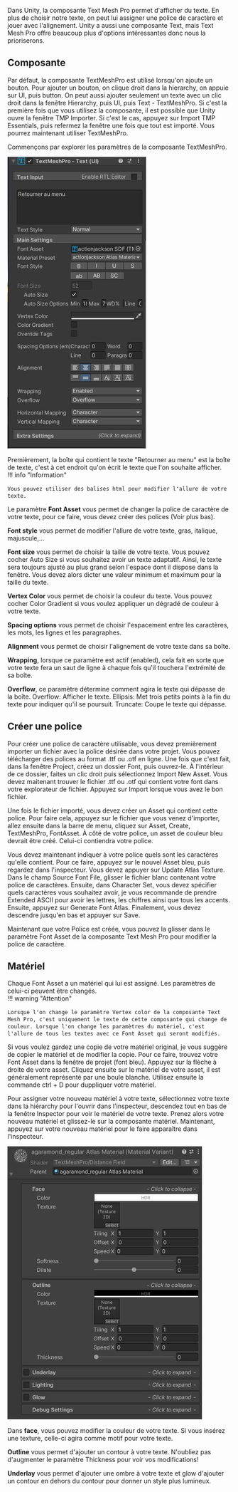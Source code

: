 Dans Unity, la composante Text Mesh Pro permet d'afficher du texte. En plus de choisir notre texte, on peut lui assigner une police de caractère et jouer avec l'alignement. Unity a aussi une composante Text, mais Text Mesh Pro offre beaucoup plus d'options intéressantes donc nous la prioriserons.   
      

## Composante
Par défaut, la composante TextMeshPro est utilisé lorsqu'on ajoute un bouton. Pour ajouter un bouton, on clique droit dans la hierarchy, on appuie sur UI, puis button. On peut aussi ajouter seulement un texte avec un clic droit dans la fenêtre Hierarchy, puis UI, puis Text - TextMeshPro. Si c'est la première fois que vous utilisez la composante, il est possible que Unity ouvre la fenêtre TMP Importer. Si c'est le cas, appuyez sur Import TMP Essentials, puis refermez la fenêtre une fois que tout est importé. Vous pourrez maintenant utiliser TextMeshPro.     

Commençons par explorer les paramètres de la composante TextMeshPro.   

<img src="../images/tmpro.jpg">

Premièrement, la boîte qui contient le texte "Retourner au menu" est la boîte de texte, c'est à cet endroit qu'on écrit le texte que l'on souhaite afficher.     
!!! info "Information"

    Vous pouvez utiliser des balises html pour modifier l'allure de votre texte.
    
Le paramètre **Font Asset** vous permet de changer la police de caractère de votre texte, pour ce faire, vous devez créer des polices (Voir plus bas).    

**Font style** vous permet de modifier l'allure de votre texte, gras, italique, majuscule,...     

**Font size** vous permet de choisir la taille de votre texte. Vous pouvez cocher Auto Size si vous souhaitez avoir un texte adaptatif. Ainsi, le texte sera toujours ajusté au plus grand selon l'espace dont il dispose dans la fenêtre. Vous devez alors dicter une valeur minimum et maximum pour la taille du texte.      

**Vertex Color** vous permet de choisir la couleur du texte. Vous pouvez cocher Color Gradient si vous voulez appliquer un dégradé de couleur à votre texte.    

**Spacing options** vous permet de choisir l'espacement entre les caractères, les mots, les lignes et les paragraphes.    

**Alignment** vous permet de choisir l'alignement de votre texte dans sa boîte.     

**Wrapping**, lorsque ce paramètre est actif (enabled), cela fait en sorte que votre texte fera un saut de ligne à chaque fois qu'il touchera l'extrémité de sa boîte.     

**Overflow**, ce paramètre détermine comment agira le texte qui dépasse de la boîte. Overflow: Afficher le texte. Ellipsis: Met trois petits points à la fin du texte pour indiquer qu'il se poursuit. Truncate: Coupe le texte qui dépasse.   
      


## Créer une police
Pour créer une police de caractère utilisable, vous devez premièrement importer un fichier avec la police désirée dans votre projet. Vous pouvez télécharger des polices au format .ttf ou .otf en ligne. Une fois que c'est fait, dans la fenêtre Project, créez un dossier Font, puis ouvrez-le. À l'intérieur de ce dossier, faites un clic droit puis sélectionnez Import New Asset. Vous devez maitenant trouver le fichier .ttf ou .otf qui contient votre font dans votre explorateur de fichier. Appuyez sur Import lorsque vous avez le bon fichier.      

Une fois le fichier importé, vous devez créer un Asset qui contient cette police. Pour faire cela, appuyez sur le fichier que vous venez d'importer, allez ensuite dans la barre de menu, cliquez sur Asset, Create, TextMeshPro, FontAsset. À côté de votre police, un asset de couleur bleu devrait être créé. Celui-ci contiendra votre police.     

Vous devez maintenant indiquer à votre police quels sont les caractères qu'elle contient. Pour ce faire, appuyez sur le nouvel Asset bleu, puis regardez dans l'inspecteur. Vous devez appuyer sur Update Atlas Texture. Dans le champ Source Font File, glisser le fichier blanc contenant votre police de caractères. Ensuite, dans Character Set, vous devez spécifier quels caractères vous souhaitez avoir, je vous recommande de prendre Extended ASCII pour avoir les lettres, les chiffres ainsi que tous les accents. Ensuite, appuyez sur Generate Font Atlas. Finalement, vous devez descendre jusqu'en bas et appuyer sur Save.      

Maintenant que votre Police est créée, vous pouvez la glisser dans le paramètre Font Asset de la composante Text Mesh Pro pour modifier la police de caractère. 

      

## Matériel
Chaque Font Asset a un matériel qui lui est assigné. Les paramètres de celui-ci peuvent être changés.      
!!! warning "Attention"

    Lorsque l'on change le paramètre Vertex color de la composante Text Mesh Pro, c'est uniquement le texte de cette composante qui change de couleur. Lorsque l'on change les paramètres du matériel, c'est l'allure de tous les textes avec ce Font Asset qui seront modifiés.    
    
Si vous voulez gardez une copie de votre matériel original, je vous suggère de copier le matériel et de modifier la copie. Pour ce faire, trouvez votre Font Asset dans la fenêtre de projet (font bleu). Appuyez sur la flèche à droite de votre asset. Cliquez ensuite sur le matériel de votre asset, il est généralement représenté par une boule blanche. Utilisez ensuite la commande ctrl + D pour duppliquer votre matériel.      

Pour assigner votre nouveau matériel à votre texte, sélectionnez votre texte dans la hiérarchy pour l'ouvrir dans l'inspecteur, descendez tout en bas de la fenêtre Inspector pour voir le matériel de votre texte. Prenez alors votre nouveau matériel et glissez-le sur la composante matériel. Maintenant, appuyez sur votre nouveau matériel pour le faire apparaître dans l'inspecteur.     

<img src="../images/material.jpg">   

Dans **face**, vous pouvez modifier la couleur de votre texte. Si vous insérez une texture, celle-ci agira comme motif pour votre texte.     

**Outline** vous permet d'ajouter un contour à votre texte. N'oubliez pas d'augmenter le paramètre Thickness pour voir vos modifications!     

**Underlay** vous permet d'ajouter une ombre à votre texte et glow d'ajouter un contour en dehors du contour pour donner un style plus lumineux.   



